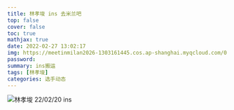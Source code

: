 ```yaml
---
title: 林孝埈 ins 去米兰吧
top: false
cover: false
toc: true
mathjax: true
date: 2022-02-27 13:02:17
img: https://meetinmilan2026-1303161445.cos.ap-shanghai.myqcloud.com/0.jpg
password: 
summary: ins搬运
tags: [林孝埈]
categories: 选手动态
---
```

![林孝埈 22/02/20 ins](https://meetinmilan2026-1303161445.cos.ap-shanghai.myqcloud.com/0.jpg) 